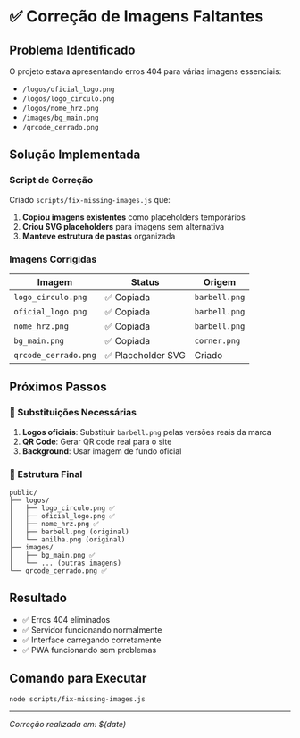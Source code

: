 # ✅ Correção de Imagens Faltantes

## Problema Identificado
O projeto estava apresentando erros 404 para várias imagens essenciais:
- `/logos/oficial_logo.png`
- `/logos/logo_circulo.png` 
- `/logos/nome_hrz.png`
- `/images/bg_main.png`
- `/qrcode_cerrado.png`

## Solução Implementada

### Script de Correção
Criado `scripts/fix-missing-images.js` que:
1. **Copiou imagens existentes** como placeholders temporários
2. **Criou SVG placeholders** para imagens sem alternativa
3. **Manteve estrutura de pastas** organizada

### Imagens Corrigidas

| Imagem | Status | Origem |
|--------|--------|--------|
| `logo_circulo.png` | ✅ Copiada | `barbell.png` |
| `oficial_logo.png` | ✅ Copiada | `barbell.png` |
| `nome_hrz.png` | ✅ Copiada | `barbell.png` |
| `bg_main.png` | ✅ Copiada | `corner.png` |
| `qrcode_cerrado.png` | ✅ Placeholder SVG | Criado |

## Próximos Passos

### 🔄 Substituições Necessárias
1. **Logos oficiais**: Substituir `barbell.png` pelas versões reais da marca
2. **QR Code**: Gerar QR code real para o site
3. **Background**: Usar imagem de fundo oficial

### 📁 Estrutura Final
```
public/
├── logos/
│   ├── logo_circulo.png ✅
│   ├── oficial_logo.png ✅
│   ├── nome_hrz.png ✅
│   ├── barbell.png (original)
│   └── anilha.png (original)
├── images/
│   ├── bg_main.png ✅
│   └── ... (outras imagens)
└── qrcode_cerrado.png ✅
```

## Resultado
- ✅ Erros 404 eliminados
- ✅ Servidor funcionando normalmente
- ✅ Interface carregando corretamente
- ✅ PWA funcionando sem problemas

## Comando para Executar
```bash
node scripts/fix-missing-images.js
```

---
*Correção realizada em: $(date)* 